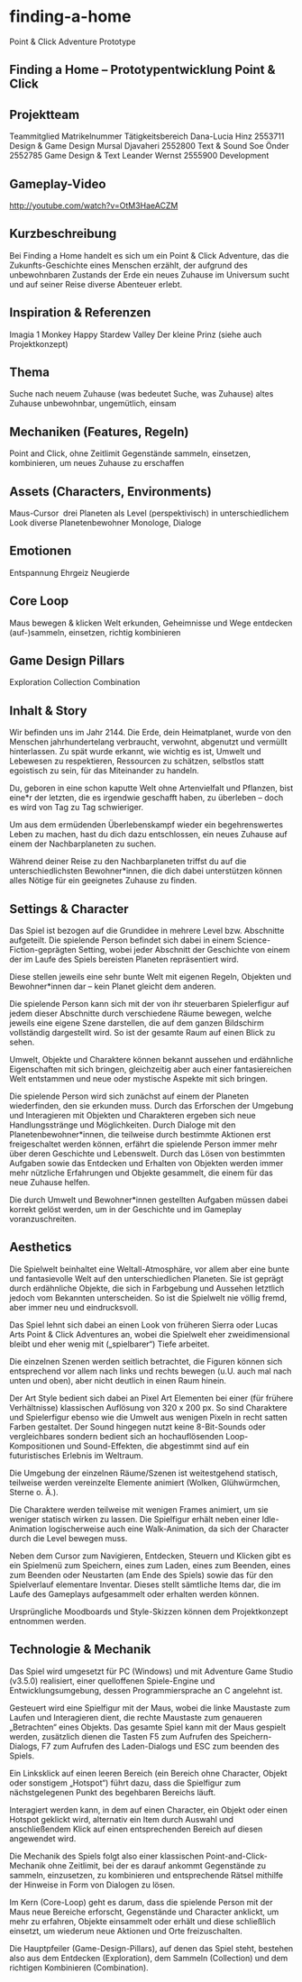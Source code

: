 # finding-a-home
Point &amp; Click Adventure Prototype

## Finding a Home – Prototypentwicklung Point & Click
## Projektteam
Teammitglied	Matrikelnummer	Tätigkeitsbereich
Dana-Lucia Hinz	2553711	Design & Game Design
Mursal Djavaheri	2552800	Text & Sound
Soe Önder	2552785	Game Design & Text
Leander Wernst	2555900	Development

## Gameplay-Video
http://youtube.com/watch?v=OtM3HaeACZM


## Kurzbeschreibung
Bei Finding a Home handelt es sich um ein Point & Click Adventure, das die Zukunfts-Geschichte eines Menschen erzählt, der aufgrund des unbewohnbaren Zustands der Erde ein neues Zuhause im Universum sucht und auf seiner Reise diverse Abenteuer erlebt.

## Inspiration & Referenzen
Imagia 1
Monkey Happy
Stardew Valley
Der kleine Prinz
(siehe auch Projektkonzept)

## Thema
Suche nach neuem Zuhause (was bedeutet Suche, was Zuhause)
altes Zuhause unbewohnbar, ungemütlich, einsam

## Mechaniken (Features, Regeln)
Point and Click, ohne Zeitlimit
Gegenstände sammeln, einsetzen, kombinieren, um neues Zuhause zu erschaffen

## Assets (Characters, Environments)
Maus-Cursor 
drei Planeten als Level (perspektivisch) in unterschiedlichem Look
diverse Planetenbewohner
Monologe, Dialoge

## Emotionen
Entspannung
Ehrgeiz
Neugierde

## Core Loop
Maus bewegen & klicken
Welt erkunden, Geheimnisse und Wege entdecken
(auf-)sammeln, einsetzen, richtig kombinieren

## Game Design Pillars
Exploration
Collection
Combination

## Inhalt & Story
Wir befinden uns im Jahr 2144.
Die Erde, dein Heimatplanet, wurde von den Menschen jahrhundertelang verbraucht, verwohnt, abgenutzt und vermüllt hinterlassen. Zu spät wurde erkannt, wie wichtig es ist, Umwelt und Lebewesen zu respektieren, Ressourcen zu schätzen, selbstlos statt egoistisch zu sein, für das Miteinander zu handeln.

Du, geboren in eine schon kaputte Welt ohne Artenvielfalt und Pflanzen, bist eine*r der letzten, die es irgendwie geschafft haben, zu überleben – doch es wird von Tag zu Tag schwieriger.

Um aus dem ermüdenden Überlebenskampf wieder ein begehrenswertes Leben zu machen, hast du dich dazu entschlossen, ein neues Zuhause auf einem der Nachbarplaneten zu suchen.

Während deiner Reise zu den Nachbarplaneten triffst du auf die unterschiedlichsten Bewohner*innen, die dich dabei unterstützen können alles Nötige für ein geeignetes Zuhause zu finden.

## Settings & Character
Das Spiel ist bezogen auf die Grundidee in mehrere Level bzw. Abschnitte aufgeteilt. Die spielende Person befindet sich dabei in einem Science-Fiction-geprägten Setting, wobei jeder Abschnitt der Geschichte von einem der im Laufe des Spiels bereisten Planeten repräsentiert wird.

Diese stellen jeweils eine sehr bunte Welt mit eigenen Regeln, Objekten und Bewohner*innen dar – kein Planet gleicht dem anderen.

Die spielende Person kann sich mit der von ihr steuerbaren Spielerfigur auf jedem dieser Abschnitte durch verschiedene Räume bewegen, welche jeweils eine eigene Szene darstellen, die auf dem ganzen Bildschirm vollständig dargestellt wird. So ist der gesamte Raum auf einen Blick zu sehen.

Umwelt, Objekte und Charaktere können bekannt aussehen und erdähnliche Eigenschaften mit sich bringen, gleichzeitig aber auch einer fantasiereichen Welt entstammen und neue oder mystische Aspekte mit sich bringen.

Die spielende Person wird sich zunächst auf einem der Planeten wiederfinden, den sie erkunden muss. Durch das Erforschen der Umgebung und Interagieren mit Objekten und Charakteren ergeben sich neue Handlungsstränge und Möglichkeiten. Durch Dialoge mit den Planetenbewohner*innen, die teilweise durch bestimmte Aktionen erst freigeschaltet werden können, erfährt die spielende Person immer mehr über deren Geschichte und Lebenswelt. Durch das Lösen von bestimmten Aufgaben sowie das Entdecken und Erhalten von Objekten werden immer mehr nützliche Erfahrungen und Objekte gesammelt, die einem für das neue Zuhause helfen.

Die durch Umwelt und Bewohner*innen gestellten Aufgaben müssen dabei korrekt gelöst werden, um in der Geschichte und im Gameplay voranzuschreiten.

## Aesthetics
Die Spielwelt beinhaltet eine Weltall-Atmosphäre, vor allem aber eine bunte und fantasievolle Welt auf den unterschiedlichen Planeten. Sie ist geprägt durch erdähnliche Objekte, die sich in Farbgebung und Aussehen letztlich jedoch vom Bekannten unterscheiden. So ist die Spielwelt nie völlig fremd, aber immer neu und eindrucksvoll.

Das Spiel lehnt sich dabei an einen Look von früheren Sierra oder Lucas Arts Point & Click Adventures an, wobei die Spielwelt eher zweidimensional bleibt und eher wenig mit („spielbarer“) Tiefe arbeitet.

Die einzelnen Szenen werden seitlich betrachtet, die Figuren können sich entsprechend vor allem nach links und rechts bewegen (u.U. auch mal nach unten und oben), aber nicht deutlich in einen Raum hinein.

Der Art Style bedient sich dabei an Pixel Art Elementen bei einer (für frühere Verhältnisse) klassischen Auflösung von 320 x 200 px. So sind Charaktere und Spielerfigur ebenso wie die Umwelt aus wenigen Pixeln in recht satten Farben gestaltet. Der Sound hingegen nutzt keine 8-Bit-Sounds oder vergleichbares sondern bedient sich an hochauflösenden Loop-Kompositionen und Sound-Effekten, die abgestimmt sind auf ein futuristisches Erlebnis im Weltraum.

Die Umgebung der einzelnen Räume/Szenen ist weitestgehend statisch, teilweise werden vereinzelte Elemente animiert (Wolken, Glühwürmchen, Sterne o. Ä.).

Die Charaktere werden teilweise mit wenigen Frames animiert, um sie weniger statisch wirken zu lassen. Die Spielfigur erhält neben einer Idle-Animation logischerweise auch eine Walk-Animation, da sich der Character durch die Level bewegen muss.

Neben dem Cursor zum Navigieren, Entdecken, Steuern und Klicken gibt es ein Spielmenü zum Speichern, eines zum Laden, eines zum Beenden, eines zum Beenden oder Neustarten (am Ende des Spiels) sowie das für den Spielverlauf elementare Inventar. Dieses stellt sämtliche Items dar, die im Laufe des Gameplays aufgesammelt oder erhalten werden können.

Ursprüngliche Moodboards und Style-Skizzen können dem Projektkonzept entnommen werden. 

## Technologie & Mechanik
Das Spiel wird umgesetzt für PC (Windows) und mit Adventure Game Studio (v3.5.0) realisiert, einer quelloffenen Spiele-Engine und Entwicklungsumgebung, dessen Programmiersprache an C angelehnt ist.

Gesteuert wird eine Spielfigur mit der Maus, wobei die linke Maustaste zum Laufen und Interagieren dient, die rechte Maustaste zum genaueren „Betrachten“ eines Objekts. Das gesamte Spiel kann mit der Maus gespielt werden, zusätzlich dienen die Tasten F5 zum Aufrufen des Speichern-Dialogs, F7 zum Aufrufen des Laden-Dialogs und ESC zum beenden des Spiels.



Ein Linksklick auf einen leeren Bereich (ein Bereich ohne Character, Objekt oder sonstigem „Hotspot“) führt dazu, dass die Spielfigur zum nächstgelegenen Punkt des begehbaren Bereichs läuft.

Interagiert werden kann, in dem auf einen Character, ein Objekt oder einen Hotspot geklickt wird, alternativ ein Item durch Auswahl und anschließendem Klick auf einen entsprechenden Bereich auf diesen angewendet wird.

Die Mechanik des Spiels folgt also einer klassischen Point-and-Click-Mechanik ohne Zeitlimit, bei der es darauf ankommt Gegenstände zu sammeln, einzusetzen, zu kombinieren und entsprechende Rätsel mithilfe der Hinweise in Form von Dialogen zu lösen.

Im Kern (Core-Loop) geht es darum, dass die spielende Person mit der Maus neue Bereiche erforscht, Gegenstände und Character anklickt, um mehr zu erfahren, Objekte einsammelt oder erhält und diese schließlich einsetzt, um wiederum neue Aktionen und Orte freizuschalten.

Die Hauptpfeiler (Game-Design-Pillars), auf denen das Spiel steht, bestehen also aus dem Entdecken (Exploration), dem Sammeln (Collection) und dem richtigen Kombinieren (Combination).
